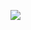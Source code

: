 <a href="https://codeclimate.com/github/SafychCSS/project-lvl1-s474/"><img src="https://api.codeclimate.com/v1/badges/a99a88d28ad37a79dbf6/maintainability" /></a>